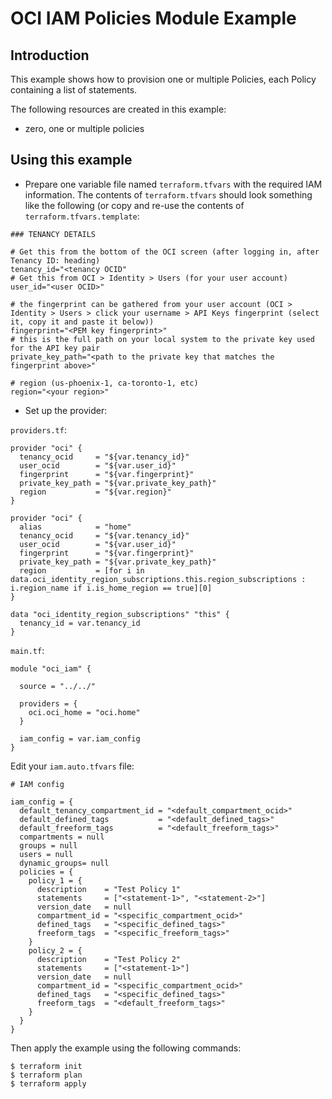 # OCI IAM Policies Module Example

## Introduction

This example shows how to provision one or multiple Policies, each Policy containing a list of statements.

The following resources are created in this example:

* zero, one or multiple policies

## Using this example
* Prepare one variable file named `terraform.tfvars` with the required IAM information. The contents of `terraform.tfvars` should look something like the following (or copy and re-use the contents of `terraform.tfvars.template`:

```
### TENANCY DETAILS

# Get this from the bottom of the OCI screen (after logging in, after Tenancy ID: heading)
tenancy_id="<tenancy OCID"
# Get this from OCI > Identity > Users (for your user account)
user_id="<user OCID>"

# the fingerprint can be gathered from your user account (OCI > Identity > Users > click your username > API Keys fingerprint (select it, copy it and paste it below))
fingerprint="<PEM key fingerprint>"
# this is the full path on your local system to the private key used for the API key pair
private_key_path="<path to the private key that matches the fingerprint above>"

# region (us-phoenix-1, ca-toronto-1, etc)
region="<your region>"
```

* Set up the provider:

`providers.tf`:

```
provider "oci" {
  tenancy_ocid     = "${var.tenancy_id}"
  user_ocid        = "${var.user_id}"
  fingerprint      = "${var.fingerprint}"
  private_key_path = "${var.private_key_path}"
  region           = "${var.region}"
}

provider "oci" {
  alias            = "home"
  tenancy_ocid     = "${var.tenancy_id}"
  user_ocid        = "${var.user_id}"
  fingerprint      = "${var.fingerprint}"
  private_key_path = "${var.private_key_path}"
  region           = [for i in data.oci_identity_region_subscriptions.this.region_subscriptions : i.region_name if i.is_home_region == true][0]
}

data "oci_identity_region_subscriptions" "this" {
  tenancy_id = var.tenancy_id
}
```
`main.tf`:

```
module "oci_iam" {

  source = "../../"

  providers = {
    oci.oci_home = "oci.home"
  }

  iam_config = var.iam_config
}
```

Edit your `iam.auto.tfvars` file:

```
# IAM config

iam_config = {
  default_tenancy_compartment_id = "<default_compartment_ocid>"
  default_defined_tags           = "<default_defined_tags>"
  default_freeform_tags          = "<default_freeform_tags>"
  compartments = null
  groups = null
  users = null
  dynamic_groups= null
  policies = {
    policy_1 = {
      description    = "Test Policy 1"
      statements     = ["<statement-1>", "<statement-2>"]
      version_date   = null
      compartment_id = "<specific_compartment_ocid>"
      defined_tags   = "<specific_defined_tags>"
      freeform_tags  = "<specific_freeform_tags>"
    }
    policy_2 = {
      description    = "Test Policy 2"
      statements     = ["<statement-1>"]
      version_date   = null
      compartment_id = "<specific_compartment_ocid>"
      defined_tags   = "<specific_defined_tags>"
      freeform_tags  = "<default_freeform_tags>"
    }
  }
}
```

Then apply the example using the following commands:

```
$ terraform init
$ terraform plan
$ terraform apply
```
